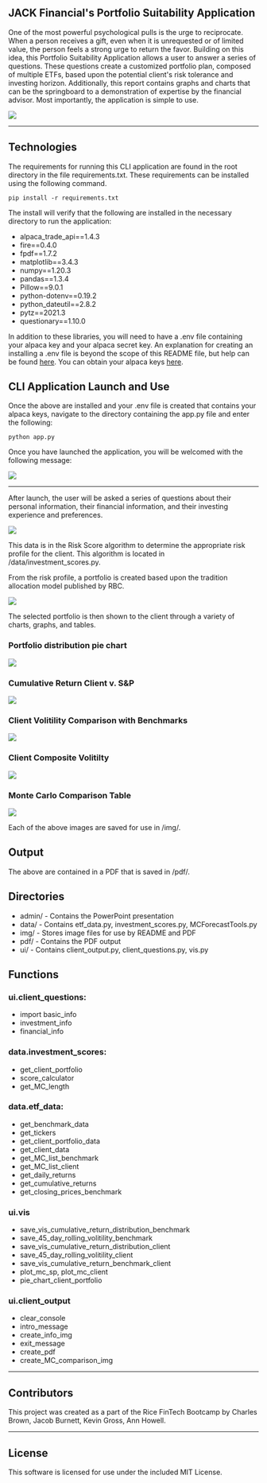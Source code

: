 ## JACK Financial's Portfolio Suitability Application

One of the most powerful psychological pulls is the urge to reciprocate.  When a person receives a gift, even when it is unrequested or of limited value, the person feels a strong urge to return the favor.  Building on this idea, this Portfolio Suitability Application allows a user to answer a series of questions.  These questions create a customized portfolio plan, composed of multiple ETFs, based upon the potential client's risk tolerance and investing horizon.  Additionally, this report contains graphs and charts that can be the springboard to a demonstration of expertise by the financial advisor.  Most importantly, the application is simple to use.

![](./img/3.png)

---

## Technologies

The requirements for running this CLI application are found in the root directory in the file requirements.txt.  These requirements can be installed using the following command.

`pip install -r requirements.txt`

The install will verify that the following are installed in the necessary directory to run the application:

- alpaca_trade_api==1.4.3
- fire==0.4.0
- fpdf==1.7.2
- matplotlib==3.4.3
- numpy==1.20.3
- pandas==1.3.4
- Pillow==9.0.1
- python-dotenv==0.19.2
- python_dateutil==2.8.2
- pytz==2021.3
- questionary==1.10.0

In addition to these libraries, you will need to have a .env file containing your alpaca key and your alpaca secret key.  An explanation for creating an installing a .env file is beyond the scope of this README file, but help can be found [here](https://www.youtube.com/watch?v=7LFLV8VsN9o).  You can obtain your alpaca keys [here](https://alpaca.markets).

## CLI Application Launch and Use

Once the above are installed and your .env file is created that contains your alpaca keys, navigate to the directory containing the app.py file and enter the following:

`python app.py`

Once you have launched the application, you will be welcomed with the following message:

![](./img/1.png)


---

After launch, the user will be asked a series of questions about their personal information, their financial information, and their investing experience and preferences.  

![](./img/CLI_questions.png)

This data is in the Risk Score algorithm to determine the appropriate risk profile for the client.  This algorithm is located in /data/investment_scores.py.  

From the risk profile, a portfolio is created based upon the tradition allocation model published by RBC.

![](./img/RBC_model.png)

The selected portfolio is then shown to the client through a variety of charts, graphs, and tables.
### Portfolio distribution pie chart
![](./img/pie_chart_client_portfolio.png)
### Cumulative Return Client v. S&P
![](./img/cumulative_return_benchmark_client.png)
### Client Volitility Comparison with Benchmarks
![](./img/45_day_vol_client.png)
### Client Composite Volitilty
![](./img/45_day_vol_benchmark.png)
### Monte Carlo Comparison Table
![](./img/MC_comparison.png)

Each of the above images are saved for use in /img/.

## Output

The above are contained in a PDF that is saved in /pdf/.


## Directories

- admin/ - Contains the PowerPoint presentation
- data/ - Contains etf_data.py, investment_scores.py, MCForecastTools.py
- img/ - Stores image files for use by README and PDF
- pdf/ - Contains the PDF output
- ui/ - Contains client_output.py, client_questions.py, vis.py

## Functions

### ui.client_questions:
- import basic_info
- investment_info
- financial_info
### data.investment_scores:
- get_client_portfolio
- score_calculator
- get_MC_length
### data.etf_data:
- get_benchmark_data
- get_tickers
- get_client_portfolio_data
- get_client_data
- get_MC_list_benchmark
- get_MC_list_client
- get_daily_returns
- get_cumulative_returns
- get_closing_prices_benchmark
### ui.vis
- save_vis_cumulative_return_distribution_benchmark
- save_45_day_rolling_volitility_benchmark
- save_vis_cumulative_return_distribution_client
- save_45_day_rolling_volitility_client
- save_vis_cumulative_return_benchmark_client
- plot_mc_sp, plot_mc_client
- pie_chart_client_portfolio   
### ui.client_output
- clear_console
- intro_message
- create_info_img
- exit_message
- create_pdf
- create_MC_comparison_img     


---

## Contributors

This project was created as a part of the Rice FinTech Bootcamp by Charles Brown, Jacob Burnett, Kevin Gross, Ann Howell.

---

## License

This software is licensed for use under the included MIT License.
